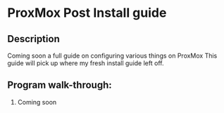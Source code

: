 <h1>ProxMox Post Install guide</h1>

<h2>Description</h2>
Coming soon a full guide on configuring various things on ProxMox
This guide will pick up where my fresh install guide left off.
<br/>


<h2>Program walk-through:</h2>

1. Coming soon<br>

  
